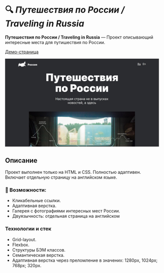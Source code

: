 # 🔍 *Путешествия по России / Traveling in Russia*

**Путешествия по России / Traveling in Russia** — Проект описывающий интересные места для путишествия по России.

[Демо-страница](https://sanyazola.github.io/russian-travel/)

![Главная страница](./images/russian-travel.jpg)

## Описание

Проект выполнен только на HTML и CSS. Полностью адаптивен. Включает отдельную страницу на английском языке.

### 🚀 Возможности:
- Кликабельные ссылки.
- Адаптивная верстка.
- Галерея с фотографиями интересных мест России.
- Двуязычность: отдельная страница на английском


### Технологии и стек
- Grid-layout.
- Flexbox.
- Структуры БЭМ классов.
- Семантическая верстка.
- Адаптивная верстка через преломление в значених: 1280px, 1024px; 768px; 320px.


